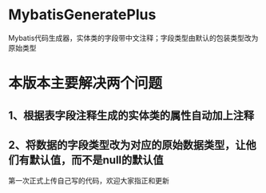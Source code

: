 # MybatisGeneratePlus
Mybatis代码生成器，实体类的字段带中文注释；字段类型由默认的包装类型改为原始类型


# 本版本主要解决两个问题
## 1、根据表字段注释生成的实体类的属性自动加上注释
## 2、将数据的字段类型改为对应的原始数据类型，让他们有默认值，而不是null的默认值

第一次正式上传自己写的代码，欢迎大家指正和更新
